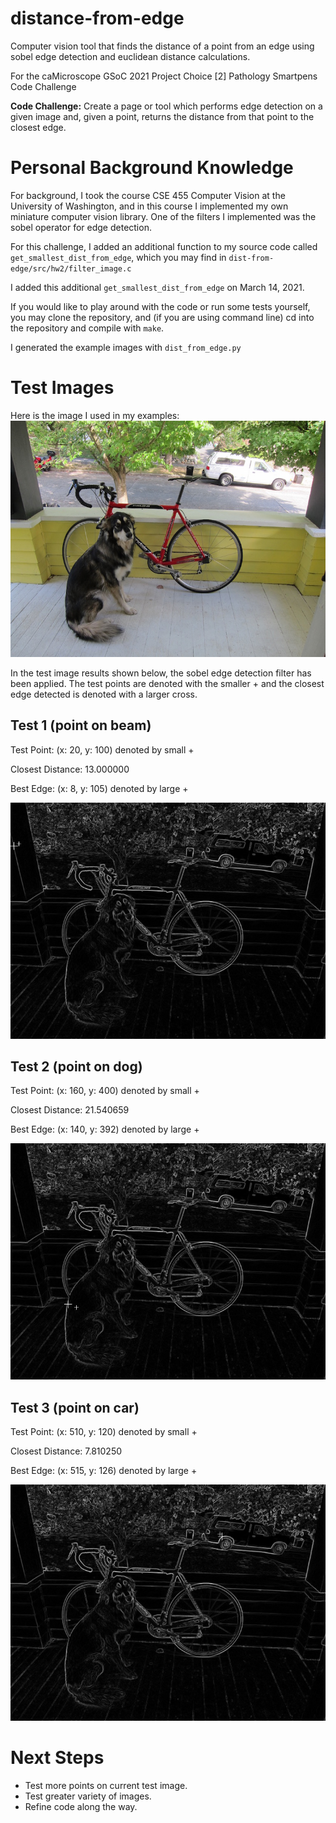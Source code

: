 # distance-from-edge
Computer vision tool that finds the distance of a point from an edge using sobel edge detection and euclidean distance calculations.

For the caMicroscope GSoC 2021 Project Choice [2] Pathology Smartpens Code Challenge

**Code Challenge:** Create a page or tool which performs edge detection on a given image and, given a point, 
returns the distance from that point to the closest edge.

# Personal Background Knowledge
For background, I took the course CSE 455 Computer Vision at the University of Washington, 
and in this course I implemented my own miniature computer vision library. One of the
filters I implemented was the sobel operator for edge detection.

For this challenge, I added an additional function to my source code called `get_smallest_dist_from_edge`,
which you may find in `dist-from-edge/src/hw2/filter_image.c`

I added this additional `get_smallest_dist_from_edge` on March 14, 2021.

If you would like to play around with the code or run some tests yourself, you may clone the
repository, and (if you are using command line) cd into the repository and compile with `make`.

I generated the example images with `dist_from_edge.py`

# Test Images
Here is the image I used in my examples:
![](dist-from-edge/data/dog.jpg)

In the test image results shown below, the sobel edge detection filter has been applied. The test points are denoted
with the smaller + and the closest edge detected is denoted with a larger cross.

## Test 1 (point on beam)

Test Point: (x: 20, y: 100) denoted by small +

Closest Distance: 13.000000

Best Edge: (x: 8, y: 105) denoted by large +

![](dist-from-edge/dist-from-edge-1.jpg)

## Test 2 (point on dog)

Test Point: (x: 160, y: 400) denoted by small +

Closest Distance: 21.540659

Best Edge: (x: 140, y: 392) denoted by large +

![](dist-from-edge/dist-from-edge-2.jpg)

## Test 3 (point on car)

Test Point: (x: 510, y: 120) denoted by small +

Closest Distance: 7.810250

Best Edge: (x: 515, y: 126) denoted by large +

![](dist-from-edge/dist-from-edge-3.jpg)

# Next Steps

- Test more points on current test image.
- Test greater variety of images.
- Refine code along the way.
